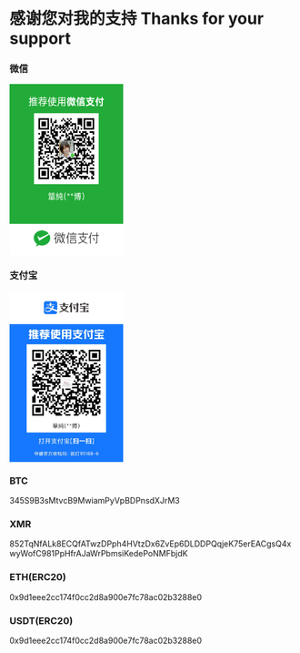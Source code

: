 # 感谢您对我的支持 Thanks for your support

### 微信  
<img src="./img/Weixin.png" width = "200" height = "300" alt="" align=center />

### 支付宝  
<img src="./img/ZFB.jpg" width = "200" height = "300" alt="" align=center />

### BTC  
345S9B3sMtvcB9MwiamPyVpBDPnsdXJrM3

### XMR  
852TqNfALk8ECQfATwzDPph4HVtzDx6ZvEp6DLDDPQqjeK75erEACgsQ4xwyWofC981PpHfrAJaWrPbmsiKedePoNMFbjdK

### ETH(ERC20)  
0x9d1eee2cc174f0cc2d8a900e7fc78ac02b3288e0

### USDT(ERC20)  
0x9d1eee2cc174f0cc2d8a900e7fc78ac02b3288e0



